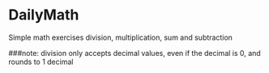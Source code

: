 # DailyMath
Simple math exercises
division, multiplication, sum and subtraction

###note:
division only accepts decimal values, even if the decimal is 0, and rounds to 1 decimal

